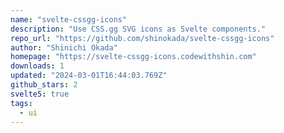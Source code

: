```yaml
---
name: "svelte-cssgg-icons"
description: "Use CSS.gg SVG icons as Svelte components."
repo_url: "https://github.com/shinokada/svelte-cssgg-icons"
author: "Shinichi Okada"
homepage: "https://svelte-cssgg-icons.codewithshin.com"
downloads: 1
updated: "2024-03-01T16:44:03.769Z"
github_stars: 2
svelte5: true
tags: 
  - ui
---
```

